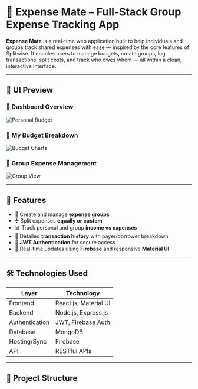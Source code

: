 # 💸 Expense Mate – Full-Stack Group Expense Tracking App

**Expense Mate** is a real-time web application built to help individuals and groups track shared expenses with ease — inspired by the core features of Splitwise. It enables users to manage budgets, create groups, log transactions, split costs, and track who owes whom — all within a clean, interactive interface.

---

## 📸 UI Preview

### 🔹 Dashboard Overview
![Personal Budget](./assets/dashboard.png)

### 🔹 My Budget Breakdown
![Budget Charts](./assets/my-budget.png)

### 🔹 Group Expense Management
![Group View](./assets/group-ella-trip.png)

---

## 🚀 Features

- 👥 Create and manage **expense groups**
- ➗ Split expenses **equally or custom**
- 📊 Track personal and group **income vs expenses**
- 💬 Detailed **transaction history** with payer/borrower breakdown
- 🔐 **JWT Authentication** for secure access
- 🔁 Real-time updates using **Firebase** and responsive **Material UI**

---

## 🛠️ Technologies Used

| Layer        | Technology                      |
|--------------|----------------------------------|
| Frontend     | React.js, Material UI            |
| Backend      | Node.js, Express.js              |
| Authentication | JWT, Firebase Auth            |
| Database     | MongoDB                          |
| Hosting/Sync | Firebase                         |
| API          | RESTful APIs                     |

---

## 📂 Project Structure

